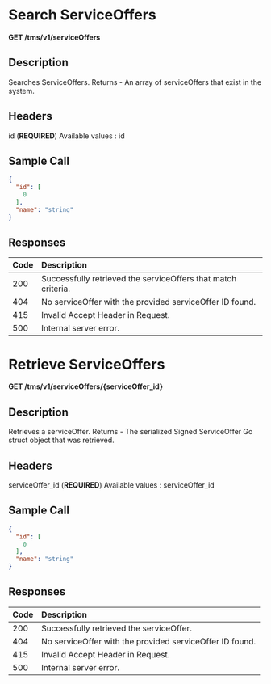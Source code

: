 # Search ServiceOffers

**GET /tms/v1/serviceOffers**

## Description

Searches ServiceOffers. Returns - An array of serviceOffers that exist in the system.

## Headers

id (**REQUIRED**)
Available values : id

## Sample Call

```json
{
  "id": [
    0
  ],
  "name": "string"
}
```

## Responses

| Code         | Description                                                   |
| :----------- | :-----------                                                  |
| 200          | Successfully retrieved the serviceOffers that match criteria. |
| 404          | No serviceOffer with the provided serviceOffer ID found.      |
| 415          | Invalid Accept Header in Request.                             |
| 500          | Internal server error.                                        |

# Retrieve ServiceOffers

**GET /tms/v1/serviceOffers/{serviceOffer_id}**

## Description

Retrieves a serviceOffer. Returns - The serialized Signed ServiceOffer Go struct object that was retrieved.

## Headers

serviceOffer_id (**REQUIRED**)
Available values : serviceOffer_id

## Sample Call

```json
{
  "id": [
    0
  ],
  "name": "string"
}
```

## Responses

| Code         | Description                                                   |
| :----------- | :-----------                                                  |
| 200          | Successfully retrieved the serviceOffer.                      |
| 404          | No serviceOffer with the provided serviceOffer ID found.      |
| 415          | Invalid Accept Header in Request.                             |
| 500          | Internal server error.                                        |